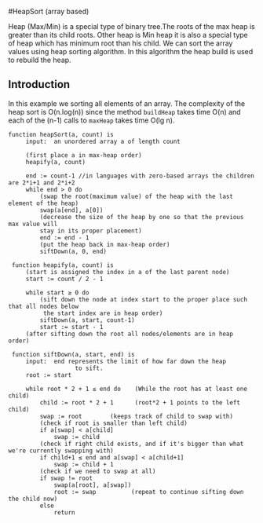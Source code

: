 #HeapSort (array based)

Heap (Max/Min) is a special type of binary tree.The roots of  the max heap is greater than its child roots. Other heap is Min heap it is also a special type of heap which has minimum root than his child. We can sort the array values using heap sorting algorithm. In this algorithm the heap build is used to rebuild the heap.

## Introduction

In this example we sorting all elements of an array. The complexity of the heap sort is O(n.log(n)) since the method `buildHeap` takes time O(n) and each of the (n-1) calls to `maxHeap` takes time O(lg n).
	
	function heapSort(a, count) is
	     input:  an unordered array a of length count
	
	     (first place a in max-heap order)
	     heapify(a, count)
	
	     end := count-1 //in languages with zero-based arrays the children are 2*i+1 and 2*i+2
	     while end > 0 do
	         (swap the root(maximum value) of the heap with the last element of the heap)
	         swap(a[end], a[0])
	         (decrease the size of the heap by one so that the previous max value will
	         stay in its proper placement) 
	         end := end - 1
	         (put the heap back in max-heap order)
	         siftDown(a, 0, end)	     
	
	 function heapify(a, count) is
	     (start is assigned the index in a of the last parent node)
	     start := count / 2 - 1
	     
	     while start ≥ 0 do
	         (sift down the node at index start to the proper place such that all nodes below
	          the start index are in heap order)
	         siftDown(a, start, count-1)
	         start := start - 1
	     (after sifting down the root all nodes/elements are in heap order)
	
	 function siftDown(a, start, end) is
	     input:  end represents the limit of how far down the heap
	                   to sift.
	     root := start
	
	     while root * 2 + 1 ≤ end do    (While the root has at least one child)
	         child := root * 2 + 1      (root*2 + 1 points to the left child)
	         swap := root        (keeps track of child to swap with)
	         (check if root is smaller than left child)
	         if a[swap] < a[child]
	             swap := child
	         (check if right child exists, and if it's bigger than what we're currently swapping with)
	         if child+1 ≤ end and a[swap] < a[child+1]
	             swap := child + 1
	         (check if we need to swap at all)
	         if swap != root
	             swap(a[root], a[swap])
	             root := swap          (repeat to continue sifting down the child now)
	         else
	             return